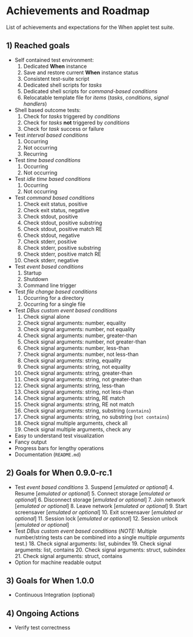 # Achievements and Roadmap

List of achievements and expectations for the When applet test suite.


## 1) Reached goals

* Self contained test environment:
  1. Dedicated **When** instance
  2. Save and restore current **When** instance status
  3. Consistent test-suite script
  4. Dedicated shell scripts for *tasks*
  5. Dedicated shell scripts for *command-based conditions*
  6. Relocatable template file for *items* (*tasks*, *conditions*, *signal handlers*)
* Shell based outcome tests:
  1. Check for *tasks* triggered by *conditions*
  2. Check for *tasks* **not** triggered by *conditions*
  3. Check for *task* success or failure
* Test *interval based conditions*
  1. Occurring
  2. Not occurring
  3. Recurring
* Test *time based conditions*
  1. Occurring
  2. Not occurring
* Test *idle time based conditions*
  1. Occurring
  2. Not occurring
* Test *command based conditions*
  1. Check exit status, positive
  2. Check exit status, negative
  3. Check stdout, positive
  4. Check stdout, positive substring
  5. Check stdout, positive match RE
  6. Check stdout, negative
  7. Check stderr, positive
  8. Check stderr, positive substring
  9. Check stderr, positive match RE
  10. Check stderr, negative
* Test *event based conditions*
  1. Startup
  2. Shutdown
  13. Command line trigger
* Test *file change based conditions*
  1. Occurring for a directory
  2. Occurring for a single file
* Test *DBus custom event based conditions*
  1. Check signal alone
  2. Check signal arguments: number, equality
  3. Check signal arguments: number, not equality
  4. Check signal arguments: number, greater-than
  5. Check signal arguments: number, not greater-than
  6. Check signal arguments: number, less-than
  7. Check signal arguments: number, not less-than
  8. Check signal arguments: string, equality
  9. Check signal arguments: string, not equality
  10. Check signal arguments: string, greater-than
  11. Check signal arguments: string, not greater-than
  12. Check signal arguments: string, less-than
  13. Check signal arguments: string, not less-than
  14. Check signal arguments: string, RE match
  15. Check signal arguments: string, RE not match
  16. Check signal arguments: string, substring (`contains`)
  17. Check signal arguments: string, no substring (`not contains`)
  22. Check signal multiple arguments, check all
  23. Check signal multiple arguments, check any
* Easy to understand test visualization
* Fancy output
* Progress bars for lengthy operations
* Documentation (`README.md`)


## 2) Goals for When 0.9.0-rc.1

* Test *event based conditions*
  3. Suspend [*emulated or optional*]
  4. Resume [*emulated or optional*]
  5. Connect storage [*emulated or optional*]
  6. Disconnect storage [*emulated or optional*]
  7. Join network [*emulated or optional*]
  8. Leave network [*emulated or optional*]
  9. Start screensaver [*emulated or optional*]
  10. Exit screensaver [*emulated or optional*]
  11. Session lock [*emulated or optional*]
  12. Session unlock [*emulated or optional*]
* Test *DBus custom event based conditions* (*NOTE:* Multiple number/string tests can be combined into a single *multiple arguments* test.)
  18. Check signal arguments: list, subindex
  19. Check signal arguments: list, contains
  20. Check signal arguments: struct, subindex
  21. Check signal arguments: struct, contains
* Option for machine readable output


## 3) Goals for When 1.0.0

* Continuous Integration (optional)


## 4) Ongoing Actions

* Verify test correctness
